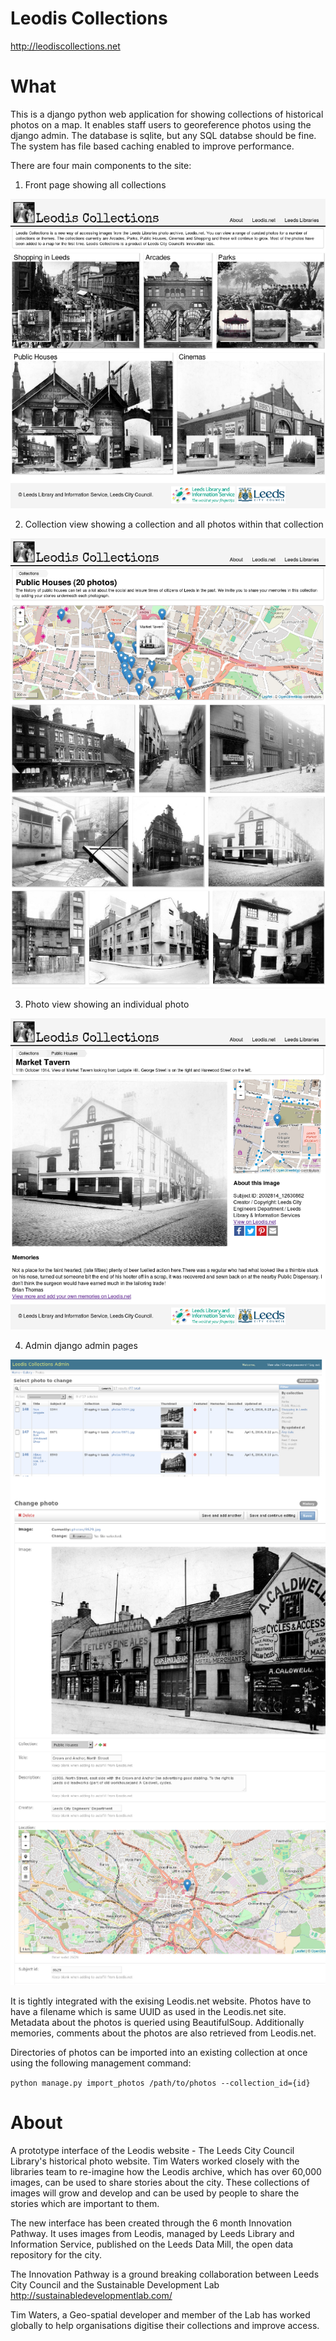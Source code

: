 Leodis Collections
====

http://leodiscollections.net

What
=====

This is a django python web application for showing collections of historical photos on a map. It enables staff users to georeference photos using the django admin. The database is sqlite, but any SQL databse should be fine. The system has file based caching enabled to improve performance.

There are four main components to the site:

1) Front page showing all collections

![Alt text](docs/front-page.png?raw=true "Front Page")

2) Collection view showing a collection and all photos within that collection

![Alt text](docs/collections-page.png?raw=true "Collection Page")

3) Photo view showing an individual photo

![Alt text](docs/photo-page.png?raw=true "Photo Page")

4) Admin django admin pages

![Alt text](docs/admin-pages.png?raw=true "Admin Pages")

It is tightly integrated with the exising Leodis.net website. Photos have to have a filename which is same UUID as used in the Leodis.net site. Metadata about the photos is queried using BeautifulSoup. Additionally memories, comments about the photos are also retrieved from Leodis.net. 

Directories of photos can be imported into an existing collection at once using the following management command:

```python manage.py import_photos /path/to/photos --collection_id={id}```

About
====

A prototype interface of the Leodis website - The Leeds City Council Library's historical photo website.  Tim Waters worked closely with the libraries team to re-imagine how the Leodis archive, which has over 60,000 images, can be used to share stories about the city. These collections of images will grow and develop and can be used by people to share the stories which are important to them. 

The new interface has been created through the 6 month Innovation Pathway. It uses images from Leodis, managed by Leeds Library and Information Service, published on the Leeds Data Mill, the open data repository for the city.

The Innovation Pathway is a ground breaking collaboration between Leeds City Council and the Sustainable Development Lab http://sustainabledevelopmentlab.com/ 

Tim Waters, a Geo-spatial developer and member of the Lab has worked globally to help organisations digitise their collections and improve access.


